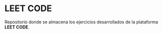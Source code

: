 # LEET CODE
Repositorio donde se almacena los ejercicios desarrollados de la plataforma **LEET CODE**.

